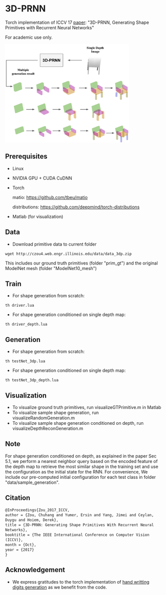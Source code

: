 # 3D-PRNN
Torch implementation of ICCV 17 [paper](http://openaccess.thecvf.com/content_ICCV_2017/papers/Zou_3D-PRNN_Generating_Shape_ICCV_2017_paper.pdf): "3D-PRNN, Generating Shape Primitives with Recurrent Neural Networks"

For academic use only.

<img src='figs/teasor.jpg' width=400>

## Prerequisites
- Linux
- NVIDIA GPU + CUDA CuDNN
- Torch
  
  matio: https://github.com/tbeu/matio
  
  distributions: https://github.com/deepmind/torch-distributions

- Matlab (for visualization)

## Data
- Download primitive data to current folder
```
wget http://czou4.web.engr.illinois.edu/data/data_3dp.zip
```
  
This includes our ground truth primitives (folder "prim\_gt") and the original ModelNet mesh (folder "ModelNet10\_mesh")

## Train
- For shape generation from scratch:
```
th driver.lua
```

- For shape generation conditioned on single depth map:
```
th driver_depth.lua
```

## Generation
- For shape generation from scratch:
```
th testNet_3dp.lua
```

- For shape generation conditioned on single depth map:
```
th testNet_3dp_depth.lua
```

## Visualization
- To visualize ground truth primitives, run visualizeGTPrimitive.m in Matlab
- To visualize sample shape generation, run visualizeRandomGeneration.m 
- To visualize sample shape generation conditioned on depth, run visualizeDepthReconGeneration.m

## Note
For shape generation conditioned on depth, as explained in the paper Sec 5.1,  we perform a nearest neighbor query based on the encoded feature of the depth map to retrieve the most similar shape in the training set and use the configuration as the initial state for the RNN. For convenience, We include our pre-computed initial configuration for each test class in folder "data/sample\_generation".


## Citation
```
@InProceedings{Zou_2017_ICCV,
author = {Zou, Chuhang and Yumer, Ersin and Yang, Jimei and Ceylan, Duygu and Hoiem, Derek},
title = {3D-PRNN: Generating Shape Primitives With Recurrent Neural Networks},
booktitle = {The IEEE International Conference on Computer Vision (ICCV)},
month = {Oct},
year = {2017}
}
```

## Acknowledgement
- We express gratitudes to the torch implementation of [hand writting digits generation](https://github.com/jarmstrong2/handwritingnet) as we benefit from the code.

